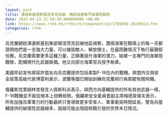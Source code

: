 ```yaml
---
layout: post
title: 澤連斯基視察頓涅茨克前線　稱將組建專門海軍陸戰隊
date: 2023-05-23 21:50:30.000000000 +08:00
link: https://news.rthk.hk/rthk/ch/component/k2/1701858-20230523.htm
categories: rthk
---
```


烏克蘭總統澤連斯基到東部頓涅茨克前線地區視察，讚揚海軍在戰場上的每一天都證明他們是一支強大力量，可以摧毀敵人、解放領土，在最困難情況下執行最艱鉅任務，烏克蘭需要更多這種力量，正顯著提升海軍的潛力，組建一支專門的海軍陸戰隊，配備現代化武器裝備。他又向部分海軍官兵授予勛章。

美國早前宣布將容許盟友向烏克蘭提供包括美製F-16在內的戰機。歐盟外交與安全政策高級代表博雷利表示，波蘭等國已開始訓練烏克蘭飛行員駕駛有關飛機。

俄羅斯克里姆林宮發言人佩斯科夫表示，與西方向基輔提供的所有其他武器一樣，F-16戰機並不能從根本上扭轉局勢。俄羅斯安全委員會副主席梅德韋傑夫表示，所有加強烏軍軍力的行動最終只會導致更多受害人、軍事衝突時間延長，警告向基輔提供的破壞性武器越多，就越可能出現因核戰引發的世界末日情況。
